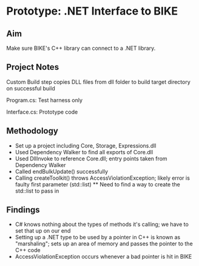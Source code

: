Prototype: .NET Interface to BIKE
=================================

Aim
------
Make sure BIKE's C++ library can connect to a .NET library.

Project Notes
-------------
Custom Build step copies DLL files from dll folder to build target directory on successful build

Program.cs: Test harness only

Interface.cs: Prototype code

Methodology
-----------
* Set up a project including Core, Storage, Expressions.dll
* Used Dependency Walker to find all exports of Core.dll
* Used DllInvoke to reference Core.dll; entry points taken from Dependency Walker
* Called endBulkUpdate() successfully
* Calling createToolkit() throws AccessViolationException; likely error is faulty first parameter (std::list<string>)
** Need to find a way to create the std::list<string> to pass in

Findings
--------
* C# knows nothing about the types of methods it's calling; we have to set that up on our end
* Setting up a .NET type to be used by a pointer in C++ is known as "marshaling"; sets up an area of memory and passes the pointer to the C++ code
* AccessViolationException occurs whenever a bad pointer is hit in BIKE
